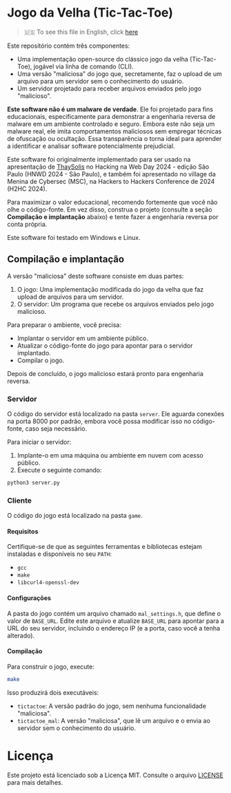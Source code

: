 # Jogo da Velha (Tic-Tac-Toe)

> 🇺🇸 To see this file in English, click [here](./README.md)

Este repositório contém três componentes:

- Uma implementação open-source do clássico jogo da velha (Tic-Tac-Toe), jogável via linha de comando (CLI).
- Uma versão "maliciosa" do jogo que, secretamente, faz o upload de um arquivo para um servidor sem o conhecimento do usuário.
- Um servidor projetado para receber arquivos enviados pelo jogo "malicioso".

**Este software não é um malware de verdade**. Ele foi projetado para fins educacionais, especificamente para demonstrar a engenharia reversa de malware em um ambiente controlado e seguro. Embora este não seja um malware real, ele imita comportamentos maliciosos sem empregar técnicas de ofuscação ou ocultação. Essa transparência o torna ideal para aprender a identificar e analisar software potencialmente prejudicial.

Este software foi originalmente implementado para ser usado na apresentação de [ThaySolis](https://github.com/ThaySolis) no Hacking na Web Day 2024 - edição São Paulo (HNWD 2024 - São Paulo), e também foi apresentado no village da Menina de Cybersec (MSC), na Hackers to Hackers Conference de 2024 (H2HC 2024).

Para maximizar o valor educacional, recomendo fortemente que você não olhe o código-fonte. Em vez disso, construa o projeto (consulte a seção **Compilação e implantação** abaixo) e tente fazer a engenharia reversa por conta própria.

Este software foi testado em Windows e Linux.

## Compilação e implantação

A versão "maliciosa" deste software consiste em duas partes:
1. O jogo: Uma implementação modificada do jogo da velha que faz upload de arquivos para um servidor.
2. O servidor: Um programa que recebe os arquivos enviados pelo jogo malicioso.

Para preparar o ambiente, você precisa:
- Implantar o servidor em um ambiente público.
- Atualizar o código-fonte do jogo para apontar para o servidor implantado.
- Compilar o jogo.

Depois de concluído, o jogo malicioso estará pronto para engenharia reversa.

### Servidor

O código do servidor está localizado na pasta `server`. Ele aguarda conexões na porta 8000 por padrão, embora você possa modificar isso no código-fonte, caso seja necessário.

Para iniciar o servidor:
1. Implante-o em uma máquina ou ambiente em nuvem com acesso público.
2. Execute o seguinte comando:

```bash
python3 server.py
```

### Cliente

O código do jogo está localizado na pasta `game`.

#### Requisitos

Certifique-se de que as seguintes ferramentas e bibliotecas estejam instaladas e disponíveis no seu `PATH`:

- `gcc`
- `make`
- `libcurl4-openssl-dev`

#### Configurações

A pasta do jogo contém um arquivo chamado `mal_settings.h`, que define o valor de `BASE_URL`. Edite este arquivo e atualize `BASE_URL` para apontar para a URL do seu servidor, incluindo o endereço IP (e a porta, caso você a tenha alterado).

#### Compilação

Para construir o jogo, execute:

```bash
make  
```

Isso produzirá dois executáveis:
- `tictactoe`: A versão padrão do jogo, sem nenhuma funcionalidade "maliciosa".
- `tictactoe_mal`: A versão "maliciosa", que lê um arquivo e o envia ao servidor sem o conhecimento do usuário.

# Licença
Este projeto está licenciado sob a Licença MIT. Consulte o arquivo [LICENSE](./LICENSE) para mais detalhes.
